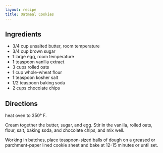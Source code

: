 ```yaml
---
layout: recipe
title: Oatmeal Cookies
---
```


## Ingredients

* 3/4 cup unsalted butter, room temperature
* 3/4 cup brown sugar
* 1 large egg, room temperature
* 1 teaspoon vanilla extract
* 3 cups rolled oats
* 1 cup whole-wheat flour
* 1 teaspoon kosher salt
* 1/2 teaspoon baking soda
* 2 cups chocolate chips

## Directions

heat oven to 350° F.

Cream together the butter, sugar, and egg. Stir in the vanilla, rolled oats, flour, salt, baking soda, and chocolate chips, and mix well.

Working in batches, place teaspoon-sized balls of dough on a greased or parchment-paper lined cookie sheet and bake at 12-15 minutes or until set. 